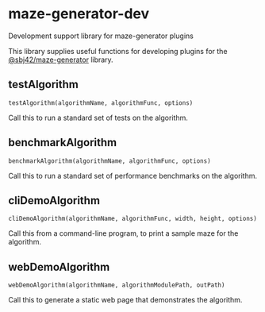 # maze-generator-dev
Development support library for maze-generator plugins

This library supplies useful functions for developing plugins for the
[@sbj42/maze-generator](https://www.npmjs.com/package/@sbj42/maze-generator)
library.

## testAlgorithm

`testAlgorithm(algorithmName, algorithmFunc, options)`

Call this to run a standard set of tests on the algorithm.

## benchmarkAlgorithm

`benchmarkAlgorithm(algorithmName, algorithmFunc, options)`

Call this to run a standard set of performance benchmarks on the algorithm.

## cliDemoAlgorithm

`cliDemoAlgorithm(algorithmName, algorithmFunc, width, height, options)`

Call this from a command-line program, to print a sample maze for the algorithm.

## webDemoAlgorithm

`webDemoAlgorithm(algorithmName, algorithmModulePath, outPath)`

Call this to generate a static web page that demonstrates the algorithm.
